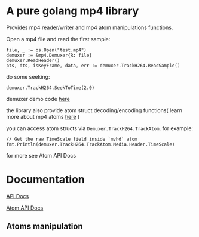 # A pure golang mp4 library

Provides mp4 reader/writer and mp4 atom manipulations functions.

Open a mp4 file and read the first sample:
```
file, _ := os.Open("test.mp4")
demuxer := &mp4.Demuxer{R: file}
demuxer.ReadHeader()
pts, dts, isKeyFrame, data, err := demuxer.TrackH264.ReadSample()
```

do some seeking:

```
demuxer.TrackH264.SeekToTime(2.0)
```

demuxer demo code [here](https://github.com/nareix/mp4/blob/master/example/example.go#L11)

the library also provide atom struct decoding/encoding functions(
learn more about mp4 atoms [here](https://developer.apple.com/library/mac/documentation/QuickTime/QTFF/QTFFChap2/qtff2.html)
)

you can access atom structs via `Demuxer.TrackH264.TrackAtom`. for example:

```
// Get the raw TimeScale field inside `mvhd` atom
fmt.Println(demuxer.TrackH264.TrackAtom.Media.Header.TimeScale)
```

for more see Atom API Docs

# Documentation

[API Docs](https://godoc.org/github.com/nareix/mp4)

[Atom API Docs](https://godoc.org/github.com/nareix/mp4/atom)


## Atoms manipulation

